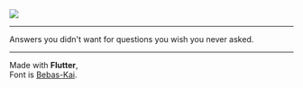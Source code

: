 <img src="https://i.imgur.com/AKZpuJy.png">

___________________

Answers you didn't want for questions you wish you never asked.

______________
Made with **Flutter**,\
Font is [Bebas-Kai](http://bebaskai.com/).
